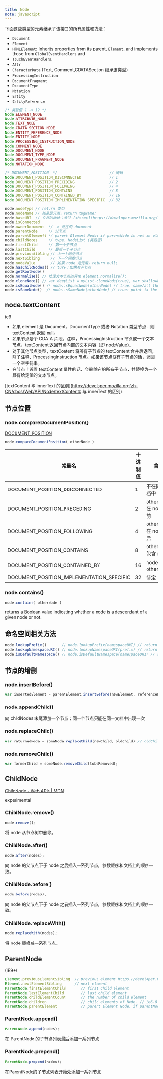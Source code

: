 ```yaml
---
title: Node
note: javascript
---
```


下面这些类型的元素继承了该接口的所有属性和方法：

* `Document`
* `Element`
* `HTMLElement`: Inherits properties from its parent, `Element`, and implements those from `GlobalEventHandlers` and
* `TouchEventHandlers`.
* `Attr`
* `CharacterData` (Text, Comment,CDATASection 继承该类型)
* `ProcessingInstruction`
* `DocumentFragment`
* `DocumentType`
* `Notation`
* `Entity`
* `EntityReference`

```javascript
/* 类型值 1 -> 12 */
Node.ELEMENT_NODE
Node.ATTRIBUTE_NODE
Node.TEXT_NODE
Node.CDATA_SECTION_NODE
Node.ENTITY_REFERENCE_NODE
Node.ENTITY_NODE
Node.PROCESSING_INSTRUCTION_NODE
Node.COMMENT_NODE
Node.DOCUMENT_NODE
Node.DOCUMENT_TYPE_NODE
Node.DOCUMENT_FRAGMENT_NODE
Node.NOTATION_NODE

/* DOCUMENT_POSITION  */                        // 掩码
Node.DOCUMENT_POSITION_DISCONNECTED             // 1
Node.DOCUMENT_POSITION_PRECEDING                // 2
Node.DOCUMENT_POSITION_FOLLOWING                // 4
Node.DOCUMENT_POSITION_CONTAINS                 // 8
Node.DOCUMENT_POSITION_CONTAINED_BY             // 16
Node.DOCUMENT_POSITION_IMPLEMENTATION_SPECIFIC  // 32
```

```javascript
node.nodeType // return 类型
node.nodeName // 如果是元素，return tagName;
node.baseURI  // 文档的地址；通过 [<base>](https://developer.mozilla.org/zh-CN/docs/Web/HTML/Element/base) 修改
node.isConnected
node.ownerDocument  // -> 所在的 document
node.parentNode     // 父节点
node.parentElemenft // parent Element Node; if parentNode is not an element, return null
node.childNodes     // type: NodeList (类数组)
node.firstChild     // 第一个子节点
node.lastChild      // 最后一个子节点
node.previousSibling // 上一个同胞节点
node.nextSibling     // 下一个同胞节点
node.nodeValue       // 如果 node 是元素，return null;
node.hasChildNodes() // ture：如果有子节点
node.getRootNode()
node.normalize() // 处理文本节点的异常 element.normalize();
node.cloneNode() // var deepList = myList.cloneNode(true); var shallowList = myList.cloneNode(false);
node.isEqualNode() // node.isEqualNode(otherNode) // true: same/all the value equal
node.isSameNode()  // node.isSameNode(otherNode) // true: point to the same node
```

## node.textContent

ie9

* 如果 element 是 Document，DocumentType 或者 Notation 类型节点，则 textContent 返回 null。
* 如果节点是个 CDATA 片段，注释，ProcessingInstruction 节点或一个文本节点，textContent 返回节点内部的文本内容（即 nodeValue）。
* 对于其他节点类型，textContent 将所有子节点的 textContent 合并后返回，除了注释、ProcessingInstruction 节点。如果该节点没有子节点的话，返回一个空字符串。
* 在节点上设置 textContent 属性的话，会删除它的所有子节点，并替换为一个具有给定值的文本节点。

[textContent 与 innerText 的区别](https://developer.mozilla.org/zh-CN/docs/Web/API/Node/textContent# 与 innerText 的区别)

## 节点位置

### node.compareDocumentPosition()

[DOCUMENT_POSITION](https://developer.mozilla.org/zh-CN/docs/Web/API/Node/compareDocumentPosition)

```javascript
node.compareDocumentPosition( otherNode )
```

| 常量名           	                       | 十进制值  |   含义                |
|-----------------------------------------|----------|-----------------------|
|DOCUMENT_POSITION_DISCONNECTED	          |    1 	 |   不在同一文档中      |
|DOCUMENT_POSITION_PRECEDING              |    2     |   otherNode 在 node 之前 |
|DOCUMENT_POSITION_FOLLOWING	          |    4	 |   otherNode 在 node 之后 |
|DOCUMENT_POSITION_CONTAINS	              |    8	 |   otherNode 包含 node   |
|DOCUMENT_POSITION_CONTAINED_BY	          |    16    |   node 包含 otherNode  |
|DOCUMENT_POSITION_IMPLEMENTATION_SPECIFIC|	   32    |  待定                 |


### node.contains()

```javascript
node.contains( otherNode )
```

returns a Boolean value indicating whether a node is a descendant of a given node or not.

## 命名空间相关方法

```javascript
node.lookupPrefix()       // node.lookupPrefix(namespaceURI) // return namespaceURI's prefix
node.lookupNamespaceURI() // node.lookupNamespaceURI(prefix) // return prefix's namespaceURI
node.isDefaultNamespace() // node.isDefaultNamespace(namespaceURI) // return true if specified namespaceURI is namespace of node
```

## 节点的增删

### node.insertBefore()

```javascript
var insertedElement = parentElement.insertBefore(newElement, referenceElement);
```


### node.appendChild()

向 childNodes 末尾添加一个节点；同一个节点只能在同一文档中出现一次

### node.replaceChild()

```javascript
var returnedNode = someNode.replaceChild(newChild, oldChild) // oldChild = returnedNode
```

### node.removeChild()

```javascript
var formerChild = someNode.removeChild(tobeRemoved);
```

## ChildNode

[ChildNode - Web APIs \| MDN](https://developer.mozilla.org/en-US/docs/Web/API/ChildNode)

experimental

### ChildNode.remove()

```javascript
node.remove();
```

将 node 从节点树中删除。

### ChildNode.after()

```javascript
node.after(nodes);
```

向 node 的父节点下于 node 之后插入一系列节点，参数顺序和文档上的顺序一致。

### ChildNode.before()

```javascript
node.before(nodes);
```

向 node 的父节点下于 node 之前插入一系列节点，参数顺序和文档上的顺序一致。

### ChildNode.replaceWith()

```javascript
node.replaceWith(nodes);
```

将 node 替换成一系列节点。

## ParentNode

(IE9+)

```javascript
Element.previousElementSibling  // previous element https://developer.mozilla.org/zh-CN/docs/Web/API/NonDocumentTypeChildNode
Element.nextElementSibling      // next element
ParentNode.firstElementChild       // first child element
ParentNode.lastElementChild        // last child element
ParentNode.childElementCount       // the number of child element
ParentNode.children                // child elements of Node. // ie6-8 erroneously includes Comment nodes
ParentNode.parentElement           // parent Element Node; if parentNode is not an element, return null
```

### ParentNode.append()

```javascript
ParentNode.append(nodes);
```

在 ParentNode 的子节点列表最后添加一系列节点

### ParentNode.prepend()

```javascript
ParentNode.prepend(nodes);
```

在ParentNode的子节点列表开始处添加一系列节点
